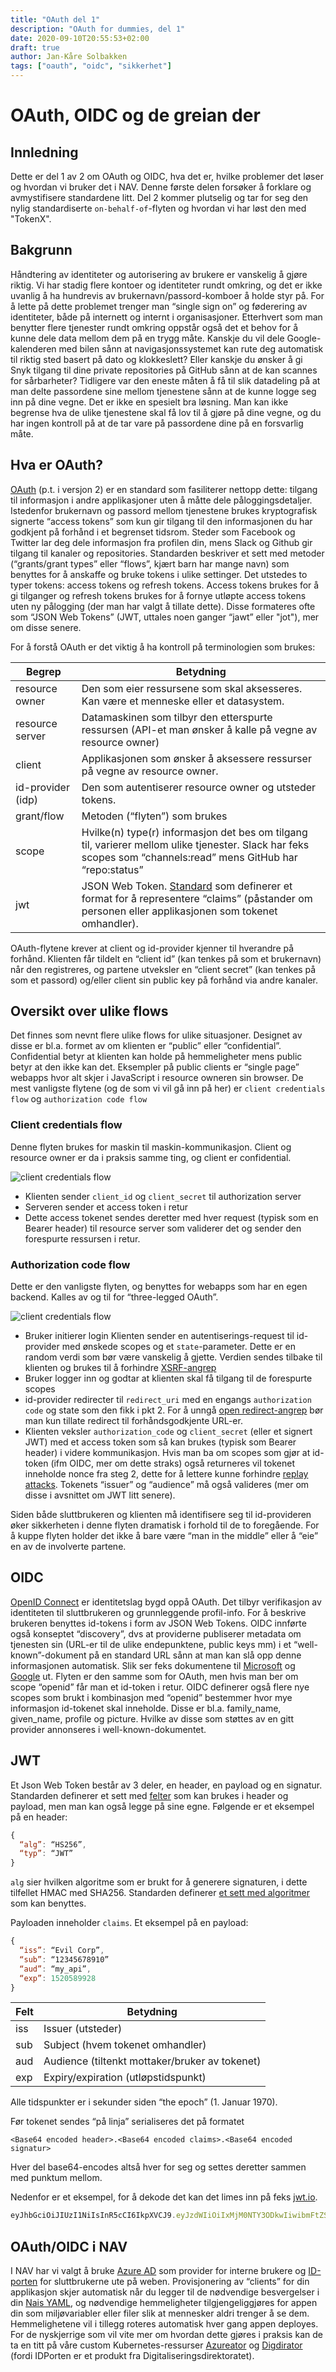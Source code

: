 ```yaml
---
title: "OAuth del 1"
description: "OAuth for dummies, del 1"
date: 2020-09-10T20:55:53+02:00
draft: true
author: Jan-Kåre Solbakken
tags: ["oauth", "oidc", "sikkerhet"]
---
```


# OAuth, OIDC og de greian der

## Innledning

Dette er del 1 av 2 om OAuth og OIDC, hva det er, hvilke problemer det løser og hvordan vi bruker det i NAV. Denne første delen forsøker å forklare og avmystifisere standardene litt. Del 2 kommer plutselig og tar for seg den nylig standardiserte `on-behalf-of`-flyten og hvordan vi har løst den med "TokenX".

## Bakgrunn

Håndtering av identiteter og autorisering av brukere er vanskelig å gjøre riktig. Vi har stadig flere kontoer og identiteter rundt omkring, og det er ikke uvanlig å ha hundrevis av brukernavn/passord-komboer å holde styr på. For å lette på dette problemet trenger man “single sign on” og føderering av identiteter, både på internett og internt i organisasjoner. Etterhvert som man benytter flere tjenester rundt omkring oppstår også det et behov for å kunne dele data mellom dem på en trygg måte. Kanskje du vil dele Google-kalenderen med bilen sånn at navigasjonssystemet kan rute deg automatisk til riktig sted basert på dato og klokkeslett? Eller kanskje du ønsker å gi Snyk tilgang til dine private repositories på GitHub sånn at de kan scannes for sårbarheter? Tidligere var den eneste måten å få til slik datadeling på at man delte passordene sine mellom tjenestene sånn at de kunne logge seg inn på dine vegne. Det er ikke en spesielt bra løsning. Man kan ikke begrense hva de ulike tjenestene skal få lov til å gjøre på dine vegne, og du har ingen kontroll på at de tar vare på passordene dine på en forsvarlig måte.

## Hva er OAuth?

[OAuth](https://oauth.net/) (p.t. i versjon 2) er en standard som fasiliterer nettopp dette: tilgang til informasjon i andre applikasjoner uten å måtte dele påloggingsdetaljer. Istedenfor brukernavn og passord mellom tjenestene brukes kryptografisk signerte “access tokens” som kun gir tilgang til den informasjonen du har godkjent på forhånd i et begrenset tidsrom. Steder som Facebook og Twitter lar deg dele informasjon fra profilen din, mens Slack og Github gir tilgang til kanaler og repositories. Standarden beskriver et sett med metoder (“grants/grant types” eller “flows”, kjært barn har mange navn) som benyttes for å anskaffe og bruke tokens i ulike settinger. Det utstedes to typer tokens: access tokens og refresh tokens. Access tokens brukes for å gi tilganger og refresh tokens brukes for å fornye utløpte access tokens uten ny pålogging (der man har valgt å tillate dette). Disse formateres ofte som “JSON Web Tokens” (JWT, uttales noen ganger “jawt” eller "jot"), mer om disse senere.

For å forstå OAuth er det viktig å ha kontroll på terminologien som brukes:

| Begrep                     | Betydning  
| -------------------------- | -----------------------
| resource owner             | Den som eier ressursene som skal aksesseres. Kan være et menneske eller et datasystem.
| resource server            | Datamaskinen som tilbyr den etterspurte ressursen (API-et man ønsker å kalle på vegne av resource owner)
| client                     | Applikasjonen som ønsker å aksessere ressurser på vegne av resource owner.
| id-provider (idp)          | Den som autentiserer resource owner og utsteder tokens.
| grant/flow                 | Metoden (“flyten”) som brukes
| scope                      | Hvilke(n) type(r) informasjon det bes om tilgang til, varierer mellom ulike tjenester. Slack har feks scopes som “channels:read” mens GitHub har “repo:status”
| jwt                        | JSON Web Token. [Standard](https://tools.ietf.org/html/rfc7519) som definerer et format for å representere “claims” (påstander om personen eller applikasjonen som tokenet omhandler).

OAuth-flytene krever at client og id-provider kjenner til hverandre på forhånd. Klienten får tildelt en “client id” (kan tenkes på som et brukernavn) når den registreres, og partene utveksler en “client secret” (kan tenkes på som et passord) og/eller client sin public key på forhånd via andre kanaler.

## Oversikt over ulike flows

Det finnes som nevnt flere ulike flows for ulike situasjoner. Designet av disse er bl.a. formet av om klienten er “public” eller “confidential”. Confidential betyr at klienten kan holde på hemmeligheter mens public betyr at den ikke kan det. Eksempler på public clients er “single page” webapps hvor alt skjer i JavaScript i resource owneren sin browser. De mest vanligste flytene (og de som vi vil gå inn på her) er `client credentials flow` og `authorization code flow`

### Client credentials flow

Denne flyten brukes for maskin til maskin-kommunikasjon. Client og resource owner er da i praksis samme ting, og client er confidential.

![client credentials flow](/images/client_creds.png) 

* Klienten sender `client_id` og `client_secret` til authorization server
* Serveren sender et access token i retur
* Dette access tokenet sendes deretter med hver request (typisk som en Bearer header) til resource server som validerer det og sender den forespurte ressursen i retur.

### Authorization code flow

Dette er den vanligste flyten, og benyttes for webapps som har en egen backend. Kalles av og til for “three-legged OAuth”.

![client credentials flow](/images/auth_code.png) 

* Bruker initierer login
Klienten sender en autentiserings-request til id-provider med ønskede scopes og et `state`-parameter. Dette er en random verdi som bør være vanskelig å gjette. Verdien sendes tilbake til klienten og brukes til å forhindre [XSRF-angrep](https://en.wikipedia.org/wiki/Cross-site_request_forgery)
* Bruker logger inn og godtar at klienten skal få tilgang til de forespurte scopes
* id-provider redirecter til `redirect_uri` med en engangs `authorization code` og state som den fikk i pkt 2. For å unngå [open redirect-angrep](https://www.sans.org/blog/linkedin-oauth-open-redirect-disclosure/) bør man kun tillate redirect til forhåndsgodkjente URL-er.
* Klienten veksler `authorization_code` og `client_secret` (eller et signert JWT) med et access token som så kan brukes (typisk som Bearer header) i videre kommunikasjon. Hvis man ba om scopes som gjør at id-token (ifm OIDC, mer om dette straks) også returneres vil tokenet inneholde nonce fra steg 2, dette for å lettere kunne forhindre [replay attacks](https://en.wikipedia.org/wiki/Replay_attack). Tokenets “issuer” og “audience” må også valideres (mer om disse i avsnittet om JWT litt senere).

Siden både sluttbrukeren og klienten må identifisere seg til id-provideren øker sikkerheten i denne flyten dramatisk i forhold til de to foregående. For å kuppe flyten holder det ikke å bare være “man in the middle” eller å “eie” en av de involverte partene.

## OIDC

[OpenID Connect](https://openid.net/connect/) er identitetslag bygd oppå OAuth. Det tilbyr verifikasjon av identiteten til sluttbrukeren og grunnleggende profil-info. For å beskrive brukeren benyttes id-tokens i form av JSON Web Tokens. OIDC innførte også konseptet “discovery”, dvs at providerne publiserer metadata om tjenesten sin (URL-er til de ulike endepunktene, public keys mm) i et “well-known”-dokument på en standard URL sånn at man kan slå opp denne informasjonen automatisk. Slik ser feks dokumentene til [Microsoft](https://login.microsoftonline.com/common/v2.0/.well-known/openid-configuration) og [Google](https://accounts.google.com/.well-known/openid-configuration) ut. Flyten er den samme som for OAuth, men hvis man ber om scope “openid” får man et id-token i retur. OIDC definerer også flere nye scopes som brukt i kombinasjon med “openid” bestemmer hvor mye informasjon id-tokenet skal inneholde. Disse er bl.a. family_name, given_name, profile og picture. Hvilke av disse som støttes av en gitt provider annonseres i well-known-dokumentet.

## JWT

Et Json Web Token består av 3 deler, en header, en payload og en signatur. Standarden definerer et sett med [felter](https://tools.ietf.org/html/rfc7519#section-4.1) som kan brukes i header og payload, men man kan også legge på sine egne. Følgende er et eksempel på en header:

```javascript
{
  “alg”: “HS256”,
  “typ”: “JWT”
}
```

`alg` sier hvilken algoritme som er brukt for å generere signaturen, i dette tilfellet HMAC med SHA256. Standarden definerer [et sett med algoritmer](https://tools.ietf.org/html/rfc7518#section-3) som kan benyttes.

Payloaden inneholder `claims`. Et eksempel på en payload:

```javascript
{
  “iss”: “Evil Corp”,
  “sub”: “12345678910”
  “aud”: “my_api”,
  “exp”: 1520589928
}
```

| Felt      | Betydning  
| --------- | ----------
| iss       | Issuer (utsteder)
| sub       | Subject (hvem tokenet omhandler)
| aud       | Audience (tiltenkt mottaker/bruker av tokenet)
| exp       | Expiry/expiration (utløpstidspunkt)


Alle tidspunkter er i sekunder siden “the epoch” (1. Januar 1970).

Før tokenet sendes “på linja” serialiseres det på formatet 

`<Base64 encoded header>.<Base64 encoded claims>.<Base64 encoded signatur>`

Hver del base64-encodes altså hver for seg og settes deretter sammen med punktum mellom.

Nedenfor er et eksempel, for å dekode det kan det limes inn på feks [jwt.io](https://jwt.io). 

```javascript
eyJhbGciOiJIUzI1NiIsInR5cCI6IkpXVCJ9.eyJzdWIiOiIxMjM0NTY3ODkwIiwibmFtZSI6IkpvaG4gRG9lIiwiaWF0IjoxNTE2MjM5MDIyfQ.SflKxwRJSMeKKF2QT4fwpMeJf36POk6yJV_adQssw5c
```

## OAuth/OIDC i NAV

I NAV har vi valgt å bruke [Azure AD](https://docs.microsoft.com/en-us/azure/active-directory/develop/v2-protocols-oidc) som provider for interne brukere og [ID-porten](https://difi.github.io/felleslosninger/oidc_guide_idporten.html) for sluttbrukerne ute på weben. Provisjonering av “clients” for din applikasjon skjer automatisk når du legger til de nødvendige besvergelser i din [Nais YAML](https://doc.nais.io/addons/oauth2-openidconnect), og nødvendige hemmeligheter tilgjengeliggjøres for appen din som miljøvariabler eller filer slik at mennesker aldri trenger å se dem. Hemmelighetene vil i tillegg roteres automatisk hver gang appen deployes. For de nyskjerrige som vil vite mer om hvordan dette gjøres i praksis kan de ta en titt på våre custom Kubernetes-ressurser [Azureator](https://github.com/nais/azurerator) og [Digdirator](https://github.com/nais/digdirator) (fordi IDPorten er et produkt fra Digitaliseringsdirektoratet).





